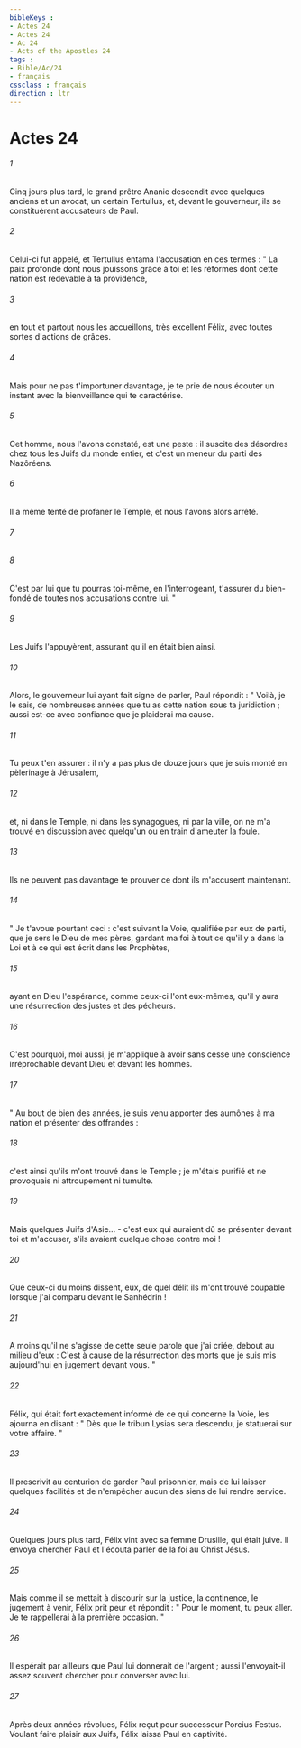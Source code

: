 ```yaml
---
bibleKeys : 
- Actes 24
- Actes 24
- Ac 24
- Acts of the Apostles 24
tags : 
- Bible/Ac/24
- français
cssclass : français
direction : ltr
---
```


# Actes 24

###### 1
Cinq jours plus tard, le grand prêtre Ananie descendit avec quelques anciens et un avocat, un certain Tertullus, et, devant le gouverneur, ils se constituèrent accusateurs de Paul. 
###### 2
Celui-ci fut appelé, et Tertullus entama l'accusation en ces termes : " La paix profonde dont nous jouissons grâce à toi et les réformes dont cette nation est redevable à ta providence, 
###### 3
en tout et partout nous les accueillons, très excellent Félix, avec toutes sortes d'actions de grâces. 
###### 4
Mais pour ne pas t'importuner davantage, je te prie de nous écouter un instant avec la bienveillance qui te caractérise. 
###### 5
Cet homme, nous l'avons constaté, est une peste : il suscite des désordres chez tous les Juifs du monde entier, et c'est un meneur du parti des Nazôréens. 
###### 6
Il a même tenté de profaner le Temple, et nous l'avons alors arrêté. 
###### 7

###### 8
C'est par lui que tu pourras toi-même, en l'interrogeant, t'assurer du bien-fondé de toutes nos accusations contre lui. " 
###### 9
Les Juifs l'appuyèrent, assurant qu'il en était bien ainsi. 
###### 10
Alors, le gouverneur lui ayant fait signe de parler, Paul répondit : " Voilà, je le sais, de nombreuses années que tu as cette nation sous ta juridiction ; aussi est-ce avec confiance que je plaiderai ma cause. 
###### 11
Tu peux t'en assurer : il n'y a pas plus de douze jours que je suis monté en pèlerinage à Jérusalem, 
###### 12
et, ni dans le Temple, ni dans les synagogues, ni par la ville, on ne m'a trouvé en discussion avec quelqu'un ou en train d'ameuter la foule. 
###### 13
Ils ne peuvent pas davantage te prouver ce dont ils m'accusent maintenant. 
###### 14
" Je t'avoue pourtant ceci : c'est suivant la Voie, qualifiée par eux de parti, que je sers le Dieu de mes pères, gardant ma foi à tout ce qu'il y a dans la Loi et à ce qui est écrit dans les Prophètes, 
###### 15
ayant en Dieu l'espérance, comme ceux-ci l'ont eux-mêmes, qu'il y aura une résurrection des justes et des pécheurs. 
###### 16
C'est pourquoi, moi aussi, je m'applique à avoir sans cesse une conscience irréprochable devant Dieu et devant les hommes. 
###### 17
" Au bout de bien des années, je suis venu apporter des aumônes à ma nation et présenter des offrandes : 
###### 18
c'est ainsi qu'ils m'ont trouvé dans le Temple ; je m'étais purifié et ne provoquais ni attroupement ni tumulte. 
###### 19
Mais quelques Juifs d'Asie... - c'est eux qui auraient dû se présenter devant toi et m'accuser, s'ils avaient quelque chose contre moi ! 
###### 20
Que ceux-ci du moins dissent, eux, de quel délit ils m'ont trouvé coupable lorsque j'ai comparu devant le Sanhédrin ! 
###### 21
A moins qu'il ne s'agisse de cette seule parole que j'ai criée, debout au milieu d'eux : C'est à cause de la résurrection des morts que je suis mis aujourd'hui en jugement devant vous. " 
###### 22
Félix, qui était fort exactement informé de ce qui concerne la Voie, les ajourna en disant : " Dès que le tribun Lysias sera descendu, je statuerai sur votre affaire. " 
###### 23
Il prescrivit au centurion de garder Paul prisonnier, mais de lui laisser quelques facilités et de n'empêcher aucun des siens de lui rendre service. 
###### 24
Quelques jours plus tard, Félix vint avec sa femme Drusille, qui était juive. Il envoya chercher Paul et l'écouta parler de la foi au Christ Jésus. 
###### 25
Mais comme il se mettait à discourir sur la justice, la continence, le jugement à venir, Félix prit peur et répondit : " Pour le moment, tu peux aller. Je te rappellerai à la première occasion. " 
###### 26
Il espérait par ailleurs que Paul lui donnerait de l'argent ; aussi l'envoyait-il assez souvent chercher pour converser avec lui. 
###### 27
Après deux années révolues, Félix reçut pour successeur Porcius Festus. Voulant faire plaisir aux Juifs, Félix laissa Paul en captivité. 
